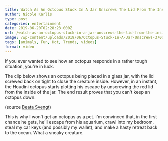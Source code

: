 ```yaml
---
title: Watch As An Octopus Stuck In A Jar Unscrews The Lid From The Inside
author: Nicole Karlis
type: post
categories: entertainment
date: 2019-06-20T02:28:23.000Z
url: /watch-as-an-octopus-stuck-in-a-jar-unscrews-the-lid-from-the-inside/
image: /wp-content/uploads/2019/06/Octopus-Stuck-In-A-Jar-Unscrews-370x208.jpg
tags: [animals, Fun, Hot, Trends, videos]
format: video
---
```


If you ever wanted to see how an octopus responds in a rather tough situation, you're in luck.

The clip below shows an octopus being placed in a glass jar, with the lid screwed back on tight to close the creature inside. However, in an instant, the Houdini octopus starts plotting his escape by unscrewing the red lid from the inside of the jar. The end result proves that you can't keep an octopus down.

(source [Beata Svengt](https://web.archive.org/web/20150111145535/https://www.youtube.com/channel/UCTSew0vo3x2PGE_OaNfhxuA))

This is why I won't get an octopus as a pet. I'm convinced that, in the first chance he gets, he'll escape from his aquarium, crawl into my bedroom, steal my car keys (and possibly my wallet), and make a hasty retreat back to the ocean. What a sneaky creature.
